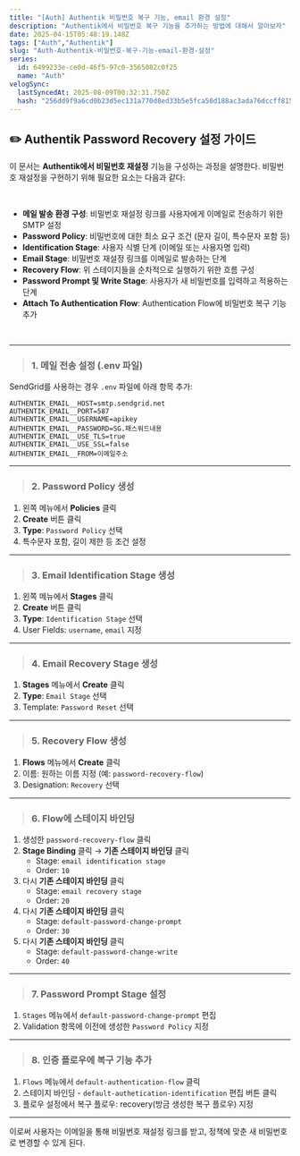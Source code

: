 ```yaml
---
title: "[Auth] Authentik 비밀번호 복구 기능, email 환경 설정"
description: "Authentik에서 비밀번호 복구 기능을 추가하는 방법에 대해서 알아보자"
date: 2025-04-15T05:48:19.148Z
tags: ["Auth","Authentik"]
slug: "Auth-Authentik-비밀번호-복구-기능-email-환경-설정"
series:
  id: 6499233e-ce0d-46f5-97c0-3565082c0f25
  name: "Auth"
velogSync:
  lastSyncedAt: 2025-08-09T00:32:31.750Z
  hash: "256dd9f9a6cd0b23d5ec131a770d8ed33b5e5fca50d188ac3ada76dccff815f8"
---
```


## ✏️ Authentik Password Recovery 설정 가이드
이 문서는 **Authentik에서 비밀번호 재설정** 기능을 구성하는 과정을 설명한다. 
비밀번호 재설정을 구현하기 위해 필요한 요소는 다음과 같다:

<br>

- **메일 발송 환경 구성**: 비밀번호 재설정 링크를 사용자에게 이메일로 전송하기 위한 SMTP 설정
- **Password Policy**: 비밀번호에 대한 최소 요구 조건 (문자 길이, 특수문자 포함 등)
- **Identification Stage**: 사용자 식별 단계 (이메일 또는 사용자명 입력)
- **Email Stage**: 비밀번호 재설정 링크를 이메일로 발송하는 단계
- **Recovery Flow**: 위 스테이지들을 순차적으로 실행하기 위한 흐름 구성
- **Password Prompt 및 Write Stage**: 사용자가 새 비밀번호를 입력하고 적용하는 단계
- **Attach To Authentication Flow**: Authentication Flow에 비밀번호 복구 기능 추가


<br>

---

>### 1. 메일 전송 설정 (.env 파일)
SendGrid를 사용하는 경우 `.env` 파일에 아래 항목 추가:

```env
AUTHENTIK_EMAIL__HOST=smtp.sendgrid.net
AUTHENTIK_EMAIL__PORT=587
AUTHENTIK_EMAIL__USERNAME=apikey
AUTHENTIK_EMAIL__PASSWORD=SG.패스워드내용
AUTHENTIK_EMAIL__USE_TLS=true
AUTHENTIK_EMAIL__USE_SSL=false
AUTHENTIK_EMAIL__FROM=이메일주소
```

---

>### 2. Password Policy 생성
1. 왼쪽 메뉴에서 **Policies** 클릭
2. **Create** 버튼 클릭
3. **Type**: `Password Policy` 선택
4. 특수문자 포함, 길이 제한 등 조건 설정

---

>### 3. Email Identification Stage 생성
1. 왼쪽 메뉴에서 **Stages** 클릭
2. **Create** 버튼 클릭
3. **Type**: `Identification Stage` 선택
4. User Fields: `username`, `email` 지정

---

>### 4. Email Recovery Stage 생성
1. **Stages** 메뉴에서 **Create** 클릭
2. **Type**: `Email Stage` 선택
3. Template: `Password Reset` 선택

---

>### 5. Recovery Flow 생성
1. **Flows** 메뉴에서 **Create** 클릭
2. 이름: 원하는 이름 지정 (예: `password-recovery-flow`)
3. Designation: `Recovery` 선택

---

>### 6. Flow에 스테이지 바인딩
1. 생성한 `password-recovery-flow` 클릭
2. **Stage Binding** 클릭 → **기존 스테이지 바인딩** 클릭
   - Stage: `email identification stage`
   - Order: `10`
3. 다시 **기존 스테이지 바인딩** 클릭
   - Stage: `email recovery stage`
   - Order: `20`
4. 다시 **기존 스테이지 바인딩** 클릭
   - Stage: `default-password-change-prompt`
   - Order: `30`
5. 다시 **기존 스테이지 바인딩** 클릭
   - Stage: `default-password-change-write`
   - Order: `40`

---

>### 7. Password Prompt Stage 설정
1. `Stages` 메뉴에서 `default-password-change-prompt` 편집
2. Validation 항목에 이전에 생성한 `Password Policy` 지정

---

>### 8. 인증 플로우에 복구 기능 추가
1. `Flows` 메뉴에서 `default-authentication-flow` 클릭
2. 스테이지 바인딩 - `default-authetication-identification` 편집 버튼 클릭
3. 플로우 설정에서 복구 플로우: recovery(방금 생성한 복구 플로우) 지정

---

이로써 사용자는 이메일을 통해 비밀번호 재설정 링크를 받고, 정책에 맞춘 새 비밀번호로 변경할 수 있게 된다.
